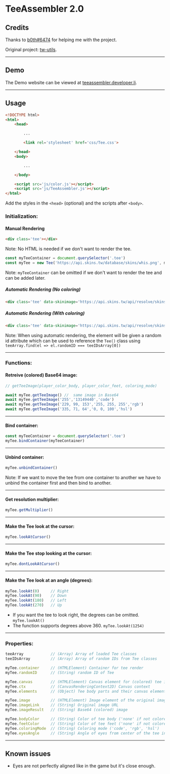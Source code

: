# TeeAssembler 2.0

## Credits

Thanks to [b0th#6474](https://github.com/theobori) for helping me with the project.

Original project: [tw-utils](https://github.com/theobori/tw-utils).

---
## Demo

The Demo website can be viewed at [teeassembler.developer.li](https://teeassembler.developer.li).

---
## Usage

```html
<!DOCTYPE html>
<html>
	<head>

		...

		<link rel='stylesheet' href='css/Tee.css'>

	</head>
	<body>

		...

	</body>

	<script src='js/color.js'></script>
	<script src='js/TeeAssembler.js'></script>
</html>
```

Add the styles in the `<head>` (optional) and the scripts after `<body>`.

### Initialization:

#### Manual Rendering

```html
<div class='tee'></div>
```

Note: No HTML is needed if we don't want to render the tee.

```js
const myTeeContainer = document.querySelector('.tee')
const myTee = new Tee('https://api.skins.tw/database/skins/whis.png', myTeeContainer)
```

Note: `myTeeContainer` can be omitted if we don't want to render the tee and can be added later.

##### Automatic Rendering (No coloring)

```html
<div class='tee' data-skinimage='https://api.skins.tw/api/resolve/skins/mouse'></div>
```

##### Automatic Rendering (With coloring)

```html
<div class='tee' data-skinimage='https://api.skins.tw/api/resolve/skins/mouse' data-bodycolor='13149440' data-feetcolor='255' data-coloringmode='code'></div>
```

Note: When using automatic rendering, the element will be given a random id attribute which can be used to reference the `Tee()` class using `teeArray.find(el => el.randomID === teeIDsArray[0])`

---
### Functions:

#### Retreive (colored) Base64 image:

```js
// getTeeImage(player_color_body, player_color_feet, coloring_mode)

await myTee.getTeeImage() //  same image in Base64
await myTee.getTeeImage('255','13149440','code')
await myTee.getTeeImage('229, 99, 153','255, 255, 255','rgb')
await myTee.getTeeImage('335, 71, 64','0, 0, 100','hsl')
```

---
#### Bind container:

```js
const myTeeContainer = document.querySelector('.tee')
myTee.bindContainer(myTeeContainer)
```

---
#### Unbind container:

```js
myTee.unbindContainer()
```

Note: If we want to move the tee from one container to another we have to unbind the container first and then bind to another.

---
#### Get resolution multiplier:

```js
myTee.getMultiplier()
```

---
#### Make the Tee look at the cursor:

```js
myTee.lookAtCursor()
```

---
#### Make the Tee stop looking at the cursor:

```js
myTee.dontLookAtCursor()
```

---
#### Make the Tee look at an angle (degrees):

```js
myTee.lookAt(0) 	// Right
myTee.lookAt(90) 	// Down
myTee.lookAt(180) 	// Left
myTee.lookAt(270) 	// Up
```

- If you want the tee to look right, the degrees can be omitted. `myTee.lookAt()`
- The function supports degrees above 360. `myTee.lookAt(1254)`

---
### Properties:

```js
teeArray			// (Array) Array of loaded Tee classes
teeIDsArray			// (Array) Array of random IDs from Tee classes

myTee.container		// (HTMLElement) Container for tee render
myTee.randomID		// (String) random ID of Tee

myTee.canvas		// (HTMLElement) Canvas element for (colored) tee image
myTee.ctx			// (CanvasRenderingContext2D) Canvas context
myTee.elements		// (Object) Tee body parts and their canvas elements

myTee.image			// (HTMLElement) Image element of the original image
myTee.imageLink		// (String) Original image URL
myTee.imageResult	// (String) Base64 (colored) image 

myTee.bodyColor		// (String) Color of tee body ('none' if not colored)
myTee.feetColor		// (String) Color of tee feet ('none' if not colored)
myTee.coloringMode	// (String) Coloring mode ('code', 'rgb', 'hsl')
myTee.eyesAngle		// (String) Angle of eyes from center of the tee in degrees
```

---

## Known issues

- Eyes are not perfectly aligned like in the game but it's close enough.
